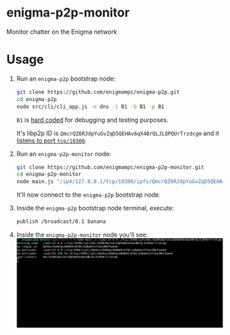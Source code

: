 # enigma-p2p-monitor

Monitor chatter on the Enigma network

# Usage

1. Run an `enigma-p2p` bootstrap node:

   ```bash
   git clone https://github.com/enigmampc/enigma-p2p.git
   cd enigma-p2p
   node src/cli/cli_app.js -n dns -i B1 -b B1 -p B1
   ```

   `B1` is [hard coded](https://github.com/enigmampc/enigma-p2p/blob/ada81f91111ec9f4a83c2abae21210776db54a4e/test/singleConfig/id-l.json) for debugging and testing purposes.

   It's libp2p ID is `QmcrQZ6RJdpYuGvZqD5QEHAv6qX4BrQLJLQPQUrTrzdcgm` and it [listens to port `tcp/10300`](https://github.com/enigmampc/enigma-p2p/blob/c30ed1e82853a793c9453a79efeb654ee77dec38/configs/debug.json#L2).

2. Run an `enigma-p2p-monitor` node:

   ```bash
   git clone https://github.com/enigmampc/enigma-p2p-monitor.git
   cd enigma-p2p-monitor
   node main.js "/ip4/127.0.0.1/tcp/10300/ipfs/QmcrQZ6RJdpYuGvZqD5QEHAv6qX4BrQLJLQPQUrTrzdcgm"
   ```

   It'll now connect to the `enigma-p2p` bootstrap node.

3. Inside the `enigma-p2p` bootstrap node terminal, execute:

   ```bash
   publish /broadcast/0.1 banana
   ```

4. Inside the `enigma-p2p-monitor` node you'll see:
   ![demo](/demo.gif)
